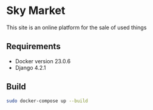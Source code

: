 # Sky Market

This site is an online platform for the sale of used things

## Requirements

* Docker version 23.0.6
* Django 4.2.1

## Build

```bash
sudo docker-compose up --build
```
